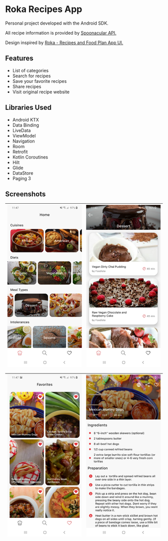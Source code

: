 # Roka Recipes App
Personal project developed with the Android SDK.

All recipe information is provided by [Spoonacular API.](https://spoonacular.com/food-api) 

Design inspired by [Roka - Recipes and Food Plan App UI.](https://creativemarket.com/betush/3703359-Roka-Recipes-and-Food-Plan-App-UI)

## Features
- List of categories
- Search for recipes
- Save your favorite recipes
- Share recipes
- Visit original recipe website

## Libraries Used
- Android KTX
- Data Binding
- LiveData
- ViewModel
- Navigation
- Room
- Retrofit
- Kotlin Coroutines
- Hilt
- Glide
- DataStore
- Paging 3

## Screenshots
| ![Categories](assets/screenshot_1.jpg) | ![Recipes](assets/screenshot_2.jpg) |
|----------|:-------------:|

| ![Favorites](assets/screenshot_3.jpg) | ![Instructions](assets/screenshot_4.jpg) |
|----------|:-------------:|

